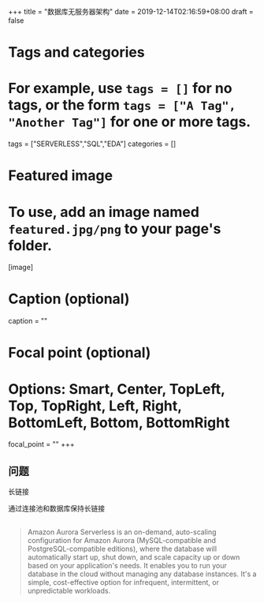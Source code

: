 +++
title = "数据库无服务器架构"
date = 2019-12-14T02:16:59+08:00
draft = false

# Tags and categories
# For example, use `tags = []` for no tags, or the form `tags = ["A Tag", "Another Tag"]` for one or more tags.
tags = ["SERVERLESS","SQL","EDA"]
categories = []

# Featured image
# To use, add an image named `featured.jpg/png` to your page's folder. 
[image]
  # Caption (optional)
  caption = ""

  # Focal point (optional)
  # Options: Smart, Center, TopLeft, Top, TopRight, Left, Right, BottomLeft, Bottom, BottomRight
  focal_point = ""
+++

## 问题

长链接

通过连接池和数据库保持长链接

## 


>Amazon Aurora Serverless is an on-demand, auto-scaling configuration for
>Amazon Aurora (MySQL-compatible and PostgreSQL-compatible editions), 
>where the database will automatically start up, shut down, and scale 
>capacity up or down based on your application's needs. It enables you 
>to run your database in the cloud without managing any database instances.
>It's a simple, cost-effective option for infrequent, intermittent, or
>unpredictable workloads.